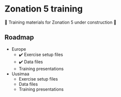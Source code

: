# Zonation 5 training

🚧 Training materials for Zonation 5 under construction 🚧

## Roadmap
- Europe
    - ✔️ Exercise setup files
    - ✔️ Data files
    - Training presentations
- Uusimaa
    - Exercise setup files
    - Data files
    - Training presentations
